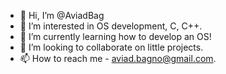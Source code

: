 - 👋 Hi, I’m @AviadBag
- 👀 I’m interested in OS development, C, C++.
- 🌱 I’m currently learning how to develop an OS!
- 💞️ I’m looking to collaborate on little projects.
- 📫 How to reach me - aviad.bagno@gmail.com.

<!---
AviadBag/AviadBag is a ✨ special ✨ repository because its `README.md` (this file) appears on your GitHub profile.
You can click the Preview link to take a look at your changes.
--->
